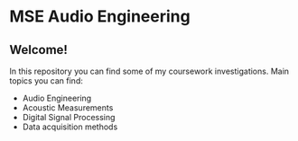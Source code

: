 # MSE Audio Engineering

## Welcome!

In this repository you can find some of my coursework investigations.
Main topics you can find:

- Audio Engineering
- Acoustic Measurements
- Digital Signal Processing
- Data acquisition methods
